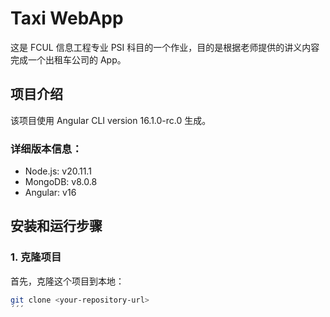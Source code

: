 # Taxi WebApp

这是 FCUL 信息工程专业 PSI 科目的一个作业，目的是根据老师提供的讲义内容完成一个出租车公司的 App。

## 项目介绍
该项目使用 Angular CLI version 16.1.0-rc.0 生成。

### 详细版本信息：
- Node.js: v20.11.1
- MongoDB: v8.0.8
- Angular: v16

## 安装和运行步骤

### 1. 克隆项目
首先，克隆这个项目到本地：

```bash
git clone <your-repository-url>
´´´
